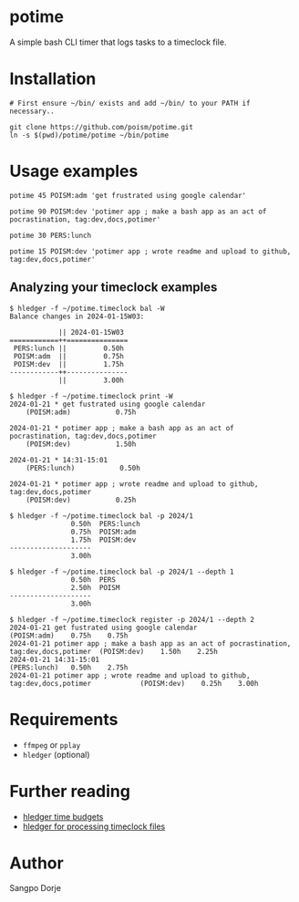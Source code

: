 # potime
A simple bash CLI timer that logs tasks to a timeclock file.


# Installation

```
# First ensure ~/bin/ exists and add ~/bin/ to your PATH if necessary..

git clone https://github.com/poism/potime.git
ln -s $(pwd)/potime/potime ~/bin/potime

```

# Usage examples

```
potime 45 POISM:adm 'get frustrated using google calendar'

potime 90 POISM:dev 'potimer app ; make a bash app as an act of pocrastination, tag:dev,docs,potimer'

potime 30 PERS:lunch 

potime 15 POISM:dev 'potimer app ; wrote readme and upload to github, tag:dev,docs,potimer'

```

## Analyzing your timeclock examples

```
$ hledger -f ~/potime.timeclock bal -W
Balance changes in 2024-01-15W03:

            || 2024-01-15W03 
============++===============
 PERS:lunch ||         0.50h 
 POISM:adm  ||         0.75h 
 POISM:dev  ||         1.75h 
------------++---------------
            ||         3.00h 

```

```
$ hledger -f ~/potime.timeclock print -W
2024-01-21 * get fustrated using google calendar
    (POISM:adm)           0.75h

2024-01-21 * potimer app ; make a bash app as an act of pocrastination, tag:dev,docs,potimer
    (POISM:dev)           1.50h

2024-01-21 * 14:31-15:01
    (PERS:lunch)           0.50h

2024-01-21 * potimer app ; wrote readme and upload to github, tag:dev,docs,potimer
    (POISM:dev)           0.25h

```

```
$ hledger -f ~/potime.timeclock bal -p 2024/1
               0.50h  PERS:lunch
               0.75h  POISM:adm
               1.75h  POISM:dev
--------------------
               3.00h

```

```
$ hledger -f ~/potime.timeclock bal -p 2024/1 --depth 1
               0.50h  PERS
               2.50h  POISM
--------------------
               3.00h

```

```
$ hledger -f ~/potime.timeclock register -p 2024/1 --depth 2 
2024-01-21 get fustrated using google calendar                                              (POISM:adm)    0.75h    0.75h
2024-01-21 potimer app ; make a bash app as an act of pocrastination, tag:dev,docs,potimer  (POISM:dev)    1.50h    2.25h
2024-01-21 14:31-15:01                                                                      (PERS:lunch)   0.50h    2.75h
2024-01-21 potimer app ; wrote readme and upload to github, tag:dev,docs,potimer            (POISM:dev)    0.25h    3.00h

```






# Requirements

 - `ffmpeg` or `pplay`
 - `hledger` (optional)


# Further reading

- [hledger time budgets](https://hledger.org/time-planning.html#how-to-set-up-a-time-budget)
- [hledger for processing timeclock files](https://hledger.org/1.32/hledger.html#timeclock)

# Author
Sangpo Dorje
